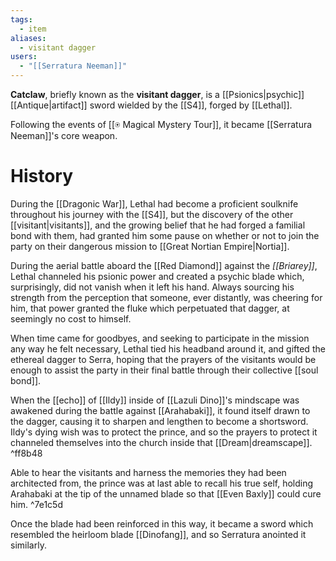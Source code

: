 ```yaml
---
tags:
  - item
aliases:
  - visitant dagger
users:
  - "[[Serratura Neeman]]"
---
```

**Catclaw**, briefly known as the **visitant dagger**, is a [[Psionics|psychic]] [[Antique|artifact]] sword wielded by the [[S4]], forged by [[Lethal]].

Following the events of [[⍟ Magical Mystery Tour]], it became [[Serratura Neeman]]'s core weapon.

# History
During the [[Dragonic War]], Lethal had become a proficient soulknife throughout his journey with the [[S4]], but the discovery of the other [[visitant|visitants]], and the growing belief that he had forged a familial bond with them, had granted him some pause on whether or not to join the party on their dangerous mission to [[Great Nortian Empire|Nortia]]. 

During the aerial battle aboard the [[Red Diamond]] against the *[[Briarey]]*, Lethal channeled his psionic power and created a psychic blade which, surprisingly, did not vanish when it left his hand. Always sourcing his strength from the perception that someone, ever distantly, was cheering for him, that power granted the fluke which perpetuated that dagger, at seemingly no cost to himself.

When time came for goodbyes, and seeking to participate in the mission any way he felt necessary, Lethal tied his headband around it, and gifted the ethereal dagger to Serra, hoping that the prayers of the visitants would be enough to assist the party in their final battle through their collective [[soul bond]].

When the [[echo]] of [[Ildy]] inside of [[Lazuli Dino]]'s mindscape was awakened during the battle against [[Arahabaki]], it found itself drawn to the dagger, causing it to sharpen and lengthen to become a shortsword. Ildy's dying wish was to protect the prince, and so the prayers to protect it channeled themselves into the church inside that [[Dream|dreamscape]].  ^ff8b48

Able to hear the visitants and harness the memories they had been architected from, the prince was at last able to recall his true self, holding Arahabaki at the tip of the unnamed blade so that [[Even Baxly]] could cure him.  ^7e1c5d

Once the blade had been reinforced in this way, it became a sword which resembled the heirloom blade [[Dinofang]], and so Serratura anointed it similarly.